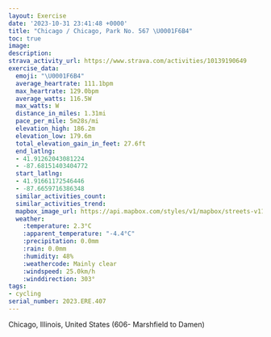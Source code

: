 ```yaml
---
layout: Exercise
date: '2023-10-31 23:41:48 +0000'
title: "Chicago / Chicago, Park No. 567 \U0001F6B4"
toc: true
image:
description:
strava_activity_url: https://www.strava.com/activities/10139190649
exercise_data:
  emoji: "\U0001F6B4"
  average_heartrate: 111.1bpm
  max_heartrate: 129.0bpm
  average_watts: 116.5W
  max_watts: W
  distance_in_miles: 1.31mi
  pace_per_mile: 5m28s/mi
  elevation_high: 186.2m
  elevation_low: 179.6m
  total_elevation_gain_in_feet: 27.6ft
  end_latlng:
  - 41.91262043081224
  - -87.68151403404772
  start_latlng:
  - 41.91661172546446
  - -87.6659716386348
  similar_activities_count:
  similar_activities_trend:
  mapbox_image_url: https://api.mapbox.com/styles/v1/mapbox/streets-v11/static/path-5+787af2-1.0(%7Bvy~FxtavOC%7CADn%40FZJRLJPBZA%60E%5DZQBGCi%40%3Fc%40Bc%40HSLGN%3FJJHZJbE%3F%60EJnKBbMFvF%40vFC~%40ShBEn%40E%60B%3F~AFlE%5C~HHjDCPIF%3FTO%3FDTE%40SCGDEHCZLTDAXWzAkCr%40q%40),pin-s-s+e5b22e(-87.66813,41.91614),pin-s-f+89ae00(-87.68219000000005,41.91343000000001)/auto/800x800?access_token=pk.eyJ1Ijoiam9zaGJlY2ttYW4iLCJhIjoiY205eWR2aDd1MWZ6djJrbXc4a3M0bWZleiJ9.XiG9OWkNcZk2QzjJbxLB4A
  weather:
    :temperature: 2.3°C
    :apparent_temperature: "-4.4°C"
    :precipitation: 0.0mm
    :rain: 0.0mm
    :humidity: 48%
    :weathercode: Mainly clear
    :windspeed: 25.0km/h
    :winddirection: 303°
tags:
- cycling
serial_number: 2023.ERE.407
---
```

Chicago, Illinois, United States (606- Marshfield to Damen)
